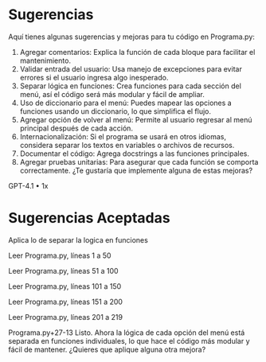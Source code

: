 # Sugerencias
Aquí tienes algunas sugerencias y mejoras para tu código en Programa.py:

1. Agregar comentarios: Explica la función de cada bloque para facilitar el mantenimiento.
2. Validar entrada del usuario: Usa manejo de excepciones para evitar errores si el usuario ingresa algo inesperado.
3. Separar lógica en funciones: Crea funciones para cada sección del menú, así el código será más modular y fácil de ampliar.
4. Uso de diccionario para el menú: Puedes mapear las opciones a funciones usando un diccionario, lo que simplifica el flujo.
5. Agregar opción de volver al menú: Permite al usuario regresar al menú principal después de cada acción.
6. Internacionalización: Si el programa se usará en otros idiomas, considera separar los textos en variables o archivos de recursos.
7. Documentar el código: Agrega docstrings a las funciones principales.
8. Agregar pruebas unitarias: Para asegurar que cada función se comporta correctamente.
¿Te gustaría que implemente alguna de estas mejoras?

GPT-4.1 • 1x

# Sugerencias Aceptadas
Aplica lo de separar la logica en funciones

Leer Programa.py, líneas 1 a 50

Leer Programa.py, líneas 51 a 100

Leer Programa.py, líneas 101 a 150

Leer Programa.py, líneas 151 a 200

Leer Programa.py, líneas 201 a 219

Programa.py+27-13
Listo. Ahora la lógica de cada opción del menú está separada en funciones individuales, lo que hace el código más modular y fácil de mantener. ¿Quieres que aplique alguna otra mejora?
